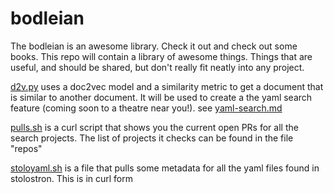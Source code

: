 # bodleian

The bodleian is an awesome library. Check it out and check out some books. This repo will contain a library of awesome things. Things that are useful, and should be shared, but don't really fit neatly into any project.  


[d2v.py](d2v.py) uses a doc2vec model and a similarity metric to get a document that is similar to another document. It will be used to create a the yaml search feature (coming soon to a theatre near you!). see [yaml-search.md](yaml-search.md)

[pulls.sh](pulls.sh) is a curl script that shows you the current open PRs for all the search projects. The list of projects it checks can be found in the file "repos"


[stoloyaml.sh](stoloyaml.sh) is a file that pulls some metadata for all the yaml files found in stolostron. This is in curl form

